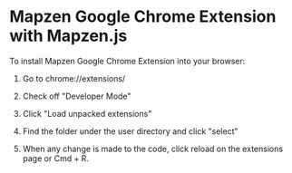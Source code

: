 # Mapzen Google Chrome Extension with Mapzen.js

To install Mapzen Google Chrome Extension into your browser:

1. Go to chrome://extensions/

2. Check off "Developer Mode"

3. Click "Load unpacked extensions"

4. Find the folder under the user directory and click "select"

5. When any change is made to the code, click reload on the extensions page or Cmd + R.
